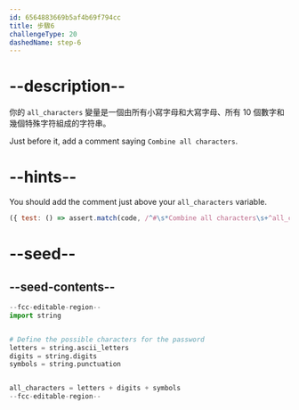 ```yaml
---
id: 6564883669b5af4b69f794cc
title: 步驟6
challengeType: 20
dashedName: step-6
---
```


# --description--

你的 `all_characters` 變量是一個由所有小寫字母和大寫字母、所有 10 個數字和幾個特殊字符組成的字符串。

Just before it, add a comment saying `Combine all characters`.

# --hints--

You should add the comment just above your `all_characters` variable.

```js
({ test: () => assert.match(code, /^#\s*Combine all characters\s+^all_characters/m) })
```

# --seed--

## --seed-contents--

```py
--fcc-editable-region--
import string


# Define the possible characters for the password
letters = string.ascii_letters
digits = string.digits
symbols = string.punctuation


all_characters = letters + digits + symbols
--fcc-editable-region--
```
